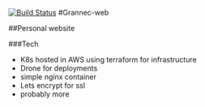 [![Build Status](https://drone.pelo.tech/api/badges/josmo/grannec-web/status.svg)](https://drone.pelo.tech/josmo/grannec-web)
#Grannec-web

##Personal website

###Tech
* K8s hosted in AWS using terraform for infrastructure
* Drone for deployments
* simple nginx container
* Lets encrypt for ssl
* probably more
